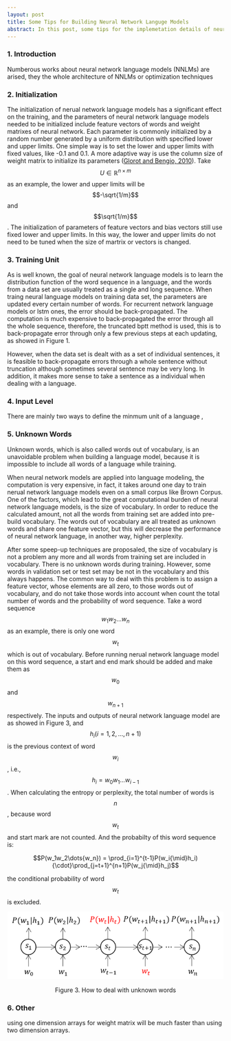```yaml
---
layout: post
title: Some Tips for Building Neural Network Languge Models
abstract: In this post, some tips for the implemetation details of neural network language models will summarized, and the advantages or limits of each solution will also be disscused.
---
```


### 1. Introduction
Numberous works about neural network language models (NNLMs) are arised, they the whole architecture of NNLMs or optimization techniques 

### 2. Initialization
The initialization of nerual network language models has a significant effect on the training, and the parameters of neural network language models needed to be initialized include feature vectors of words and weight matrixes of neural network. Each parameter is commonly initialized by a random number generated by a uniform distribution with specified lower and upper limits. One simple way is to set the lower and upper limits with fixed values, like -0.1 and 0.1. A more adaptive way is use the column size of weight matrix to initialize its parameters ([Glorot and Bengio, 2010](http://proceedings.mlr.press/v9/glorot10a/glorot10a.pdf)). Take $$U\in\mathbb{R}^{n\times{m}}$$ as an example, the lower and upper limits will be $$-\sqrt{1/m}$$ and $$\sqrt{1/m}$$. The initialization of parameters of feature vectors and bias vectors still use fixed lower and upper limits. In this way, the lower and upper limits do not need to be tuned when the size of martrix or vectors is changed. 

### 3. Training Unit
As is well known, the goal of neural network language models is to learn the distribution function of the word sequence in a language, and the words from a data set are usually treated as a single and long sequence. When traing neural language models on training data set, the parameters are updated every certain number of words. For recurrent network language models or lstm ones, the error should be back-propagated. The computation is much expensive to back-propagated the error through all the whole sequence, therefore, the truncated bptt method is used, this is to back-propagate error through only a few previous steps at each updating, as showed in Figure 1. 


However, when the data set is dealt with as a set of individual sentences, it is feasible to back-propagate errors through a whole sentence without truncation although sometimes several sentence may be very long. In addition, it makes more sense to take a sentence as a individual when dealing with a language. 

### 4. Input Level
There are mainly two ways to define the minmum unit of a language , 

### 5. Unknown Words
Unknown words, which is also called words out of vocabulary, is an unavoidable problem when building a language model, because it is impossible to  include all words of a language while training. 

When neural network models are applied into language modeling, the computation is very expensive, in fact, it takes around one day to train nerual network language models even on a small corpus like Brown Corpus. One of the factors, which lead to the great computational burden of neural network language models, is the size of vocabulary. In order to reduce the calculated amount, not all the words from training set are added into pre-build vocabulary. The words out of vocabulary are all treated as unknown words and share one feature vector, but this will decrease the performance of neural network language, in another way, higher perplexity.

After some speep-up techniques are proposaled, the size of vocabulary is not a problem any more and all words from training set are included in vocabulary. There is no unknown words during training. However, some words in validation set or test set may be not in the vocabulary and this always happens. The common way to deal with this problem is to assign a feature vector, whose elements are all zero, to those words out of vocabulary, and do not take those words into account when count the total number of words and the probability of word sequence. Take a word sequence $$w_1w_2\dots{w_n}$$ as an example, there is only one word $$w_t$$ which is out of vocabulary. Before running nerual network language model on this word sequence, a start and end mark should be added and make them as $$w_0$$ and $$w_{n+1}$$ respectively. The inputs and outputs of neural network language model are as showed in Figure 3, and $$h_i (i=1, 2, \dots, n+1)$$ is the previous context of word $$w_i$$, i.e., $$h_i = w_0w_1\dots{w_{i-1}}$$. When calculating the entropy or perplexity, the total number of words is $$n$$, because word $$w_t$$ and start mark are not counted. And the probabilty of this word sequence is:

$$P(w_1w_2\dots{w_n}) = \prod_{i=1}^{t-1}P(w_i{\mid}h_i){\cdot}\prod_{j=t+1}^{n+1}P(w_j{\mid}h_j)$$

the conditional probability of word $$w_t$$ is excluded.

<div style="text-align: center;">
<img src="/images/tips/unknownword.png">
<p>Figure 3. How to deal with unknown words</p>
</div>

### 6. Other
using one dimension arrays for weight matrix will be much faster than using two dimension arrays.